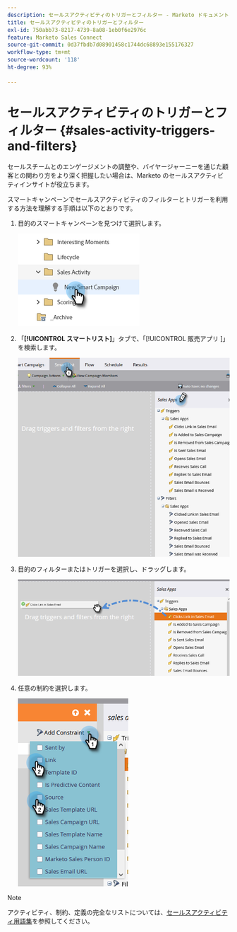 ```yaml
---
description: セールスアクティビティのトリガーとフィルター - Marketo ドキュメント - 製品ドキュメント
title: セールスアクティビティのトリガーとフィルター
exl-id: 750abb73-8217-4739-8a08-1eb0f6e2976c
feature: Marketo Sales Connect
source-git-commit: 0d37fbdb7d08901458c1744dc68893e155176327
workflow-type: tm+mt
source-wordcount: '118'
ht-degree: 93%

---
```


# セールスアクティビティのトリガーとフィルター {#sales-activity-triggers-and-filters}

セールスチームとのエンゲージメントの調整や、バイヤージャーニーを通じた顧客との関わり方をより深く把握したい場合は、Marketo のセールスアクティビティインサイトが役立ちます。

スマートキャンペーンでセールスアクティビティのフィルターとトリガーを利用する方法を理解する手順は以下のとおりです。

1. 目的のスマートキャンペーンを見つけて選択します。

   ![](assets/sales-activity-triggers-and-filters-1.png)

1. 「**[!UICONTROL スマートリスト]**」タブで、「[!UICONTROL  販売アプリ ]」を検索します。

   ![](assets/sales-activity-triggers-and-filters-2.png)

1. 目的のフィルターまたはトリガーを選択し、ドラッグします。

   ![](assets/sales-activity-triggers-and-filters-3.png)

1. 任意の制約を選択します。

   ![](assets/sales-activity-triggers-and-filters-4.png)

>[!NOTE]
>
>アクティビティ、制約、定義の完全なリストについては、[セールスアクティビティ用語集](/help/marketo/product-docs/marketo-sales-connect/marketo/sales-activity-glossary.md)を参照してください。
